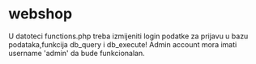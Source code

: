 # webshop
U datoteci functions.php treba izmijeniti login podatke za prijavu u bazu podataka,funkcija db_query i db_execute!
Admin account mora imati username 'admin' da bude funkcionalan.

